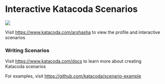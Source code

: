 # Interactive Katacoda Scenarios

[![](http://shields.katacoda.com/katacoda/arshasha/count.svg)](https://www.katacoda.com/arshasha "Get your profile on Katacoda.com")

Visit https://www.katacoda.com/arshasha to view the profile and interactive scenarios

### Writing Scenarios
Visit https://www.katacoda.com/docs to learn more about creating Katacoda scenarios

For examples, visit https://github.com/katacoda/scenario-example
